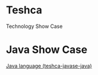 # Teshca
Technology Show Case

# Java Show Case

[Java language (teshca-javase-java)](http://github.com/Shifatullah/teshca-javase-java)
